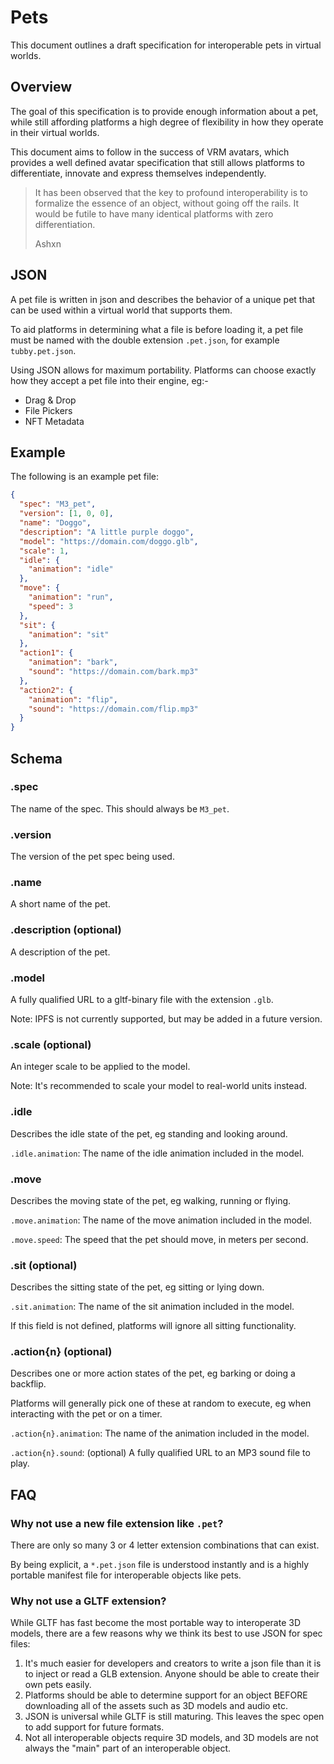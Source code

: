 # Pets

This document outlines a draft specification for interoperable pets in virtual worlds.

## Overview

The goal of this specification is to provide enough information about a pet, while still affording platforms a high degree of flexibility in how they operate in their virtual worlds.

This document aims to follow in the success of VRM avatars, which provides a well defined avatar specification that still allows platforms to differentiate, innovate and express themselves independently.

> It has been observed that the key to profound interoperability is to formalize the essence of an object, without going off the rails. It would be futile to have many identical platforms with zero differentiation.
>
> Ashxn

## JSON

A pet file is written in json and describes the behavior of a unique pet that can be used within a virtual world that supports them.

To aid platforms in determining what a file is before loading it, a pet file must be named with the double extension `.pet.json`, for example `tubby.pet.json`.

Using JSON allows for maximum portability. Platforms can choose exactly how they accept a pet file into their engine, eg:-

- Drag & Drop
- File Pickers
- NFT Metadata

## Example

The following is an example pet file:

```json
{
  "spec": "M3_pet",
  "version": [1, 0, 0],
  "name": "Doggo",
  "description": "A little purple doggo",
  "model": "https://domain.com/doggo.glb",
  "scale": 1,
  "idle": {
    "animation": "idle"
  },
  "move": {
    "animation": "run",
    "speed": 3
  },
  "sit": {
    "animation": "sit"
  },
  "action1": {
    "animation": "bark",
    "sound": "https://domain.com/bark.mp3"
  },
  "action2": {
    "animation": "flip",
    "sound": "https://domain.com/flip.mp3"
  }
}
```

## Schema

### .spec

The name of the spec. This should always be `M3_pet`.

### .version

The version of the pet spec being used.

### .name

A short name of the pet.

### .description (optional)

A description of the pet.

### .model

A fully qualified URL to a gltf-binary file with the extension `.glb`.

Note: IPFS is not currently supported, but may be added in a future version.

### .scale (optional)

An integer scale to be applied to the model.

Note: It's recommended to scale your model to real-world units instead.

### .idle

Describes the idle state of the pet, eg standing and looking around.

`.idle.animation`: The name of the idle animation included in the model.

### .move

Describes the moving state of the pet, eg walking, running or flying.

`.move.animation`: The name of the move animation included in the model.

`.move.speed`: The speed that the pet should move, in meters per second.

### .sit (optional)

Describes the sitting state of the pet, eg sitting or lying down.

`.sit.animation`: The name of the sit animation included in the model.

If this field is not defined, platforms will ignore all sitting functionality.

### .action{n} (optional)

Describes one or more action states of the pet, eg barking or doing a backflip.

Platforms will generally pick one of these at random to execute, eg when interacting with the pet or on a timer.

`.action{n}.animation`: The name of the animation included in the model.

`.action{n}.sound`: (optional) A fully qualified URL to an MP3 sound file to play.

## FAQ

### Why not use a new file extension like `.pet`?

There are only so many 3 or 4 letter extension combinations that can exist.

By being explicit, a `*.pet.json` file is understood instantly and is a highly portable manifest file for interoperable objects like pets.

### Why not use a GLTF extension?

While GLTF has fast become the most portable way to interoperate 3D models, there are a few reasons why we think its best to use JSON for spec files:

1. It's much easier for developers and creators to write a json file than it is to inject or read a GLB extension. Anyone should be able to create their own pets easily.
2. Platforms should be able to determine support for an object BEFORE downloading all of the assets such as 3D models and audio etc.
3. JSON is universal while GLTF is still maturing. This leaves the spec open to add support for future formats.
4. Not all interoperable objects require 3D models, and 3D models are not always the "main" part of an interoperable object.
